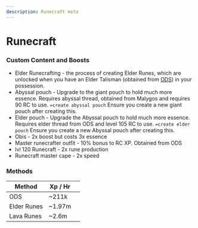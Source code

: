 ```yaml
---
description: Runecraft meta
---
```


# Runecraft

### Custom Content and Boosts

* Elder Runecrafting - the process of creating Elder Runes, which are unlocked when you have an Elder Talisman (obtained from [ODS](https://bso-wiki.oldschool.gg/minigames/ourania-delivery-service-ods)) in your possession.
* Abyssal pouch - Upgrade to the giant pouch to hold much more essence. Requires abyssal thread, obtained from Malygos and requires 90 RC to use. `=create abyssal pouch` Ensure you create a new giant pouch after creating this.
* Elder pouch - Upgrade the Abyssal pouch to hold much more essence. Requires elder thread from ODS and level 105 RC to use. `=create elder pouch` Ensure you create a new Abyssal pouch after creating this.
* Obis - 2x boost but costs 3x essence
* Master runecrafter outfit - 10% bonus to RC XP. Obtained from ODS
* lvl 120 Runecraft - 2x rune production
* Runecraft master cape - 2x speed

### Methods

| Method      | Xp / Hr |   |
| ----------- | ------- | - |
| ODS         | \~211k  |   |
| Elder Runes | \~1.97m |   |
| Lava Runes  | \~2.6m  |   |

